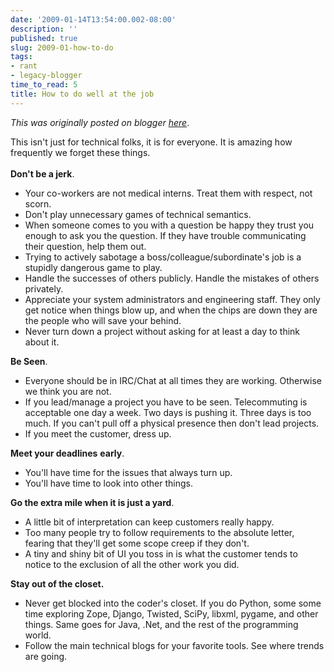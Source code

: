 ```yaml
---
date: '2009-01-14T13:54:00.002-08:00'
description: ''
published: true
slug: 2009-01-how-to-do
tags:
- rant
- legacy-blogger
time_to_read: 5
title: How to do well at the job
---
```


*This was originally posted on blogger [here](https://pydanny.blogspot.com/2009/01/how-to-do.html)*.

This isn't just for technical folks, it is for everyone. It is amazing how frequently we forget these things.<br /><br /><span style="font-weight: bold;">Don't be a jerk</span>.<br /><ul><li>Your co-workers are not medical interns. Treat them with respect, not scorn.</li><li>Don't play unnecessary games of technical semantics.</li><li>When someone comes to you with a question be happy they trust you enough to ask you the question. If they have trouble communicating their question, help them out.</li><li>Trying to actively sabotage a boss/colleague/subordinate's job is a stupidly dangerous game to play.</li><li>Handle the successes of others publicly. Handle the mistakes of others privately.</li><li>Appreciate your system administrators and engineering staff. They only get notice when things blow up, and when the chips are down they are the people who will save your behind.</li><li>Never turn down a project without asking for at least a day to think about it.</li></ul><span style="font-weight: bold;">Be Seen</span>.<br /><ul><li>Everyone should be in IRC/Chat at all times they are working. Otherwise we think you are not.</li><li>If you lead/manage a project you have to be seen. Telecommuting is acceptable one day a week. Two days is pushing it. Three days is too much. If you can't pull off a physical presence then don't lead projects.</li><li>If you meet the customer, dress up.</li></ul><span style="font-weight: bold;">Meet your deadlines</span> <span style="font-weight: bold;">early</span>.<br /><ul><li>You'll have time for the issues that always turn up.</li><li>You'll have time to look into other things.</li></ul><span style="font-weight: bold;">Go the extra mile when it is just a yard</span>.<br /><ul><li>A little bit of interpretation can keep customers really happy.<br /></li><li>Too many people try to follow requirements to the absolute letter, fearing that they'll get some scope creep if they don't.</li><li>A tiny and shiny bit of UI you toss in is what the customer tends to notice  to the exclusion of all the other work you did.</li></ul><span style="font-weight: bold;">Stay out of the closet.</span><br /><ul><li>Never get blocked into the coder's closet. If you do Python, some some time exploring Zope, Django, Twisted, SciPy, libxml, pygame, and other things. Same goes for Java, .Net, and the rest of the programming world.</li><li>Follow the main technical blogs for your favorite tools. See where trends are going.</li></ul>